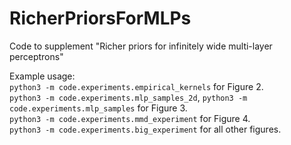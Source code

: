 # RicherPriorsForMLPs
Code to supplement "Richer priors for infinitely wide multi-layer perceptrons"


Example usage: <br/>
`python3 -m code.experiments.empirical_kernels` for Figure 2.<br/>
`python3 -m code.experiments.mlp_samples_2d`, `python3 -m code.experiments.mlp_samples` for Figure 3.<br/>
`python3 -m code.experiments.mmd_experiment` for Figure 4.<br/>
`python3 -m code.experiments.big_experiment` for all other figures.<br/>
